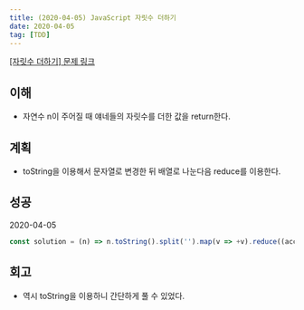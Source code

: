 ```yaml
---
title: (2020-04-05) JavaScript 자릿수 더하기
date: 2020-04-05
tag: [TDD]
---
```


[[자릿수 더하기] 문제 링크](https://programmers.co.kr/learn/courses/30/lessons/12931)

## 이해

- 자연수 n이 주어질 때 얘네들의 자릿수를 더한 값을 return한다.

## 계획

- toString을 이용해서 문자열로 변경한 뒤 배열로 나눈다음 reduce를 이용한다.

## 성공

2020-04-05

```javascript
const solution = (n) => n.toString().split('').map(v => +v).reduce((acc, cur) => acc + cur, 0);
```

## 회고

- 역시 toString을 이용하니 간단하게 풀 수 있었다.

